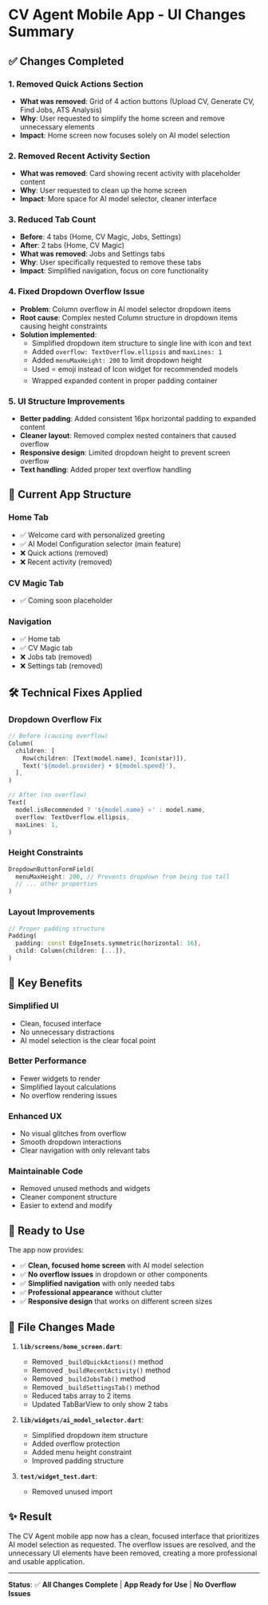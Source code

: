 # CV Agent Mobile App - UI Changes Summary

## ✅ Changes Completed

### 1. **Removed Quick Actions Section**
- **What was removed**: Grid of 4 action buttons (Upload CV, Generate CV, Find Jobs, ATS Analysis)
- **Why**: User requested to simplify the home screen and remove unnecessary elements
- **Impact**: Home screen now focuses solely on AI model selection

### 2. **Removed Recent Activity Section**
- **What was removed**: Card showing recent activity with placeholder content
- **Why**: User requested to clean up the home screen
- **Impact**: More space for AI model selector, cleaner interface

### 3. **Reduced Tab Count**
- **Before**: 4 tabs (Home, CV Magic, Jobs, Settings)
- **After**: 2 tabs (Home, CV Magic)
- **What was removed**: Jobs and Settings tabs
- **Why**: User specifically requested to remove these tabs
- **Impact**: Simplified navigation, focus on core functionality

### 4. **Fixed Dropdown Overflow Issue**
- **Problem**: Column overflow in AI model selector dropdown items
- **Root cause**: Complex nested Column structure in dropdown items causing height constraints
- **Solution implemented**:
  - Simplified dropdown item structure to single line with icon and text
  - Added `overflow: TextOverflow.ellipsis` and `maxLines: 1`
  - Added `menuMaxHeight: 200` to limit dropdown height
  - Used ⭐ emoji instead of Icon widget for recommended models
  - Wrapped expanded content in proper padding container

### 5. **UI Structure Improvements**
- **Better padding**: Added consistent 16px horizontal padding to expanded content
- **Cleaner layout**: Removed complex nested containers that caused overflow
- **Responsive design**: Limited dropdown height to prevent screen overflow
- **Text handling**: Added proper text overflow handling

## 📱 Current App Structure

### **Home Tab**
- ✅ Welcome card with personalized greeting
- ✅ AI Model Configuration selector (main feature)
- ❌ Quick actions (removed)
- ❌ Recent activity (removed)

### **CV Magic Tab**
- ✅ Coming soon placeholder

### **Navigation**
- ✅ Home tab
- ✅ CV Magic tab
- ❌ Jobs tab (removed)
- ❌ Settings tab (removed)

## 🛠️ Technical Fixes Applied

### **Dropdown Overflow Fix**
```dart
// Before (causing overflow)
Column(
  children: [
    Row(children: [Text(model.name), Icon(star)]),
    Text('${model.provider} • ${model.speed}'),
  ],
)

// After (no overflow)
Text(
  model.isRecommended ? '${model.name} ⭐' : model.name,
  overflow: TextOverflow.ellipsis,
  maxLines: 1,
)
```

### **Height Constraints**
```dart
DropdownButtonFormField(
  menuMaxHeight: 200, // Prevents dropdown from being too tall
  // ... other properties
)
```

### **Layout Improvements**
```dart
// Proper padding structure
Padding(
  padding: const EdgeInsets.symmetric(horizontal: 16),
  child: Column(children: [...]),
)
```

## 🎯 Key Benefits

### **Simplified UI**
- Clean, focused interface
- No unnecessary distractions
- AI model selection is the clear focal point

### **Better Performance**
- Fewer widgets to render
- Simplified layout calculations
- No overflow rendering issues

### **Enhanced UX**
- No visual glitches from overflow
- Smooth dropdown interactions
- Clear navigation with only relevant tabs

### **Maintainable Code**
- Removed unused methods and widgets
- Cleaner component structure
- Easier to extend and modify

## 🚀 Ready to Use

The app now provides:
- ✅ **Clean, focused home screen** with AI model selection
- ✅ **No overflow issues** in dropdown or other components
- ✅ **Simplified navigation** with only needed tabs
- ✅ **Professional appearance** without clutter
- ✅ **Responsive design** that works on different screen sizes

## 📝 File Changes Made

1. **`lib/screens/home_screen.dart`**:
   - Removed `_buildQuickActions()` method
   - Removed `_buildRecentActivity()` method
   - Removed `_buildJobsTab()` method
   - Removed `_buildSettingsTab()` method
   - Reduced tabs array to 2 items
   - Updated TabBarView to only show 2 tabs

2. **`lib/widgets/ai_model_selector.dart`**:
   - Simplified dropdown item structure
   - Added overflow protection
   - Added menu height constraint
   - Improved padding structure

3. **`test/widget_test.dart`**:
   - Removed unused import

## ✨ Result

The CV Agent mobile app now has a clean, focused interface that prioritizes AI model selection as requested. The overflow issues are resolved, and the unnecessary UI elements have been removed, creating a more professional and usable application.

---

**Status**: ✅ **All Changes Complete** | **App Ready for Use** | **No Overflow Issues**
